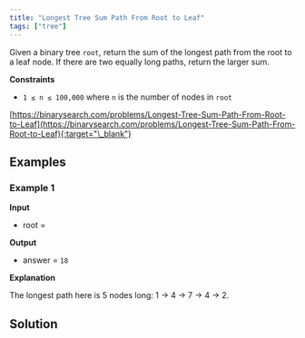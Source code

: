 ```yaml
---
title: "Longest Tree Sum Path From Root to Leaf"
tags: ["tree"]
---
```


Given a binary tree `root`, return the sum of the longest path from the root to a leaf node. If there are two equally long paths, return the larger sum.

**Constraints**

- `1 ≤ n ≤ 100,000` where `n` is the number of nodes in `root`

[https://binarysearch.com/problems/Longest-Tree-Sum-Path-From-Root-to-Leaf](https://binarysearch.com/problems/Longest-Tree-Sum-Path-From-Root-to-Leaf){:target="\_blank"}

<script src="/assets/js/viz/viz.js"></script>
<script src="/assets/js/viz/lite.render.js"></script>

## Examples

### Example 1

**Input**

- root =

<div id="example1Root" style="text-align: center"></div>
<script>
  var viz = new Viz();
  
  viz.renderSVGElement("digraph example1Root { 0 [label = 1]; C0 [style = invis, width = 0, label = \"\"]; 1 [label = 5]; C1 [style = invis, width = 0, label = \"\"]; 2 [label = 4]; C2 [style = invis, width = 0, label = \"\"]; 3 [label = 7]; C3 [style = invis, width = 0, label = \"\"]; 4 [label = 12]; C4 [style = invis, width = 0, label = \"\"]; 5 [label = 4]; C5 [style = invis, width = 0, label = \"\"]; 6 [label = 8]; C6 [style = invis, width = 0, label = \"\"]; 7 [label = 2]; C7 [style = invis, width = 0, label = \"\"]; 0 -> 1; 0 -> C0 [style = invis]; 0 -> 2; {rank = same; 1 -> C0 -> 2 [style = invis]}; 1 -> L1 [style = invis]; 1 -> C1 [style = invis]; 1 -> R1 [style = invis]; {rank = same; L1 -> C1 -> R1 [style = invis]}; L1 [style = invis, width = 0, label = \"\"]; R1 [style = invis, width = 0, label = \"\"]; 2 -> 3; 2 -> C2 [style = invis]; 2 -> 4; {rank = same; 3 -> C2 -> 4 [style = invis]}; 3 -> 5; 3 -> C3 [style = invis]; 3 -> 6; {rank = same; 5 -> C3 -> 6 [style = invis]}; 4 -> L4 [style = invis]; 4 -> C4 [style = invis]; 4 -> R4 [style = invis]; {rank = same; L4 -> C4 -> R4 [style = invis]}; L4 [style = invis, width = 0, label = \"\"]; R4 [style = invis, width = 0, label = \"\"]; 5 -> 7; 5 -> C5 [style = invis]; 5 -> R5 [style = invis]; {rank = same; 7 -> C5 -> R5 [style = invis]}; R5 [style = invis, width = 0, label = \"\"]; 6 -> L6 [style = invis]; 6 -> C6 [style = invis]; 6 -> R6 [style = invis]; {rank = same; L6 -> C6 -> R6 [style = invis]}; L6 [style = invis, width = 0, label = \"\"]; R6 [style = invis, width = 0, label = \"\"]; 7 -> L7 [style = invis]; 7 -> C7 [style = invis]; 7 -> R7 [style = invis]; {rank = same; L7 -> C7 -> R7 [style = invis]}; L7 [style = invis, width = 0, label = \"\"]; R7 [style = invis, width = 0, label = \"\"] }")
  .then(function(element) {
    document.getElementById("example1Root").appendChild(element);
  })
  .catch(error => {
    viz = new Viz();
    console.error(error);
  });
</script>

**Output**

- answer = `18`

**Explanation**

The longest path here is 5 nodes long: 1 -> 4 -> 7 -> 4 -> 2.

## Solution

<script src="https://gist.github.com/yaeba/16da7be5123724fcf6eccc25581cef5a.js?file=Longest-Tree-Sum-Path-From-Root-to-Leaf.cpp"></script>
